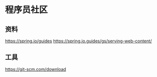 # 程序员社区

## 资料
https://spring.io/guides
https://spring.io.guides/gs/serving-web-content/

## 工具
https://git-scm.com/download